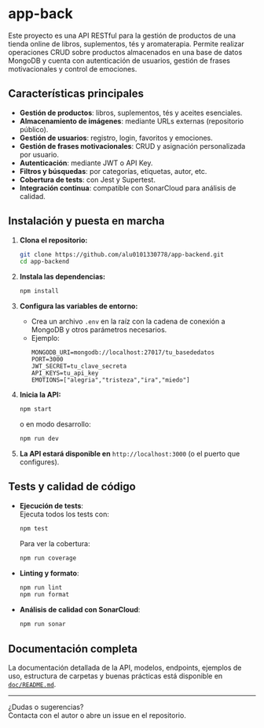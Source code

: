# app-back

Este proyecto es una API RESTful para la gestión de productos de una tienda online de libros, suplementos, tés y aromaterapia. Permite realizar operaciones CRUD sobre productos almacenados en una base de datos MongoDB y cuenta con autenticación de usuarios, gestión de frases motivacionales y control de emociones.

## Características principales

- **Gestión de productos**: libros, suplementos, tés y aceites esenciales.
- **Almacenamiento de imágenes**: mediante URLs externas (repositorio público).
- **Gestión de usuarios**: registro, login, favoritos y emociones.
- **Gestión de frases motivacionales**: CRUD y asignación personalizada por usuario.
- **Autenticación**: mediante JWT o API Key.
- **Filtros y búsquedas**: por categorías, etiquetas, autor, etc.
- **Cobertura de tests**: con Jest y Supertest.
- **Integración continua**: compatible con SonarCloud para análisis de calidad.

## Instalación y puesta en marcha

1. **Clona el repositorio:**
   ```sh
   git clone https://github.com/alu0101330778/app-backend.git
   cd app-backend
   ```

2. **Instala las dependencias:**
   ```sh
   npm install
   ```

3. **Configura las variables de entorno:**
   - Crea un archivo `.env` en la raíz con la cadena de conexión a MongoDB y otros parámetros necesarios.
   - Ejemplo:
     ```
     MONGODB_URI=mongodb://localhost:27017/tu_basededatos
     PORT=3000
     JWT_SECRET=tu_clave_secreta
     API_KEYS=tu_api_key
     EMOTIONS=["alegria","tristeza","ira","miedo"]
     ```

4. **Inicia la API:**
   ```sh
   npm start
   ```
   o en modo desarrollo:
   ```sh
   npm run dev
   ```

5. **La API estará disponible en** `http://localhost:3000` (o el puerto que configures).

## Tests y calidad de código

- **Ejecución de tests**:  
  Ejecuta todos los tests con:
  ```sh
  npm test
  ```
  Para ver la cobertura:
  ```sh
  npm run coverage
  ```

- **Linting y formato**:  
  ```sh
  npm run lint
  npm run format
  ```

- **Análisis de calidad con SonarCloud**:  
  ```sh
  npm run sonar
  ```

## Documentación completa

La documentación detallada de la API, modelos, endpoints, ejemplos de uso, estructura de carpetas y buenas prácticas está disponible en [`doc/README.md`](doc/README.md).

---

¿Dudas o sugerencias?  
Contacta con el autor o abre un issue en el repositorio.
